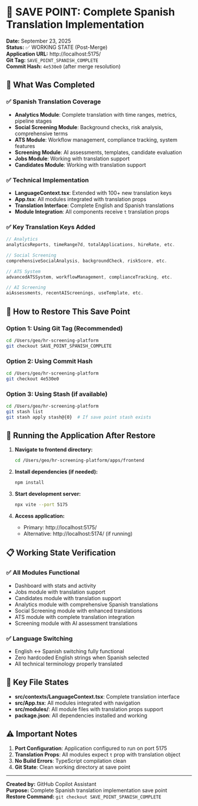 # 🚩 SAVE POINT: Complete Spanish Translation Implementation

**Date:** September 23, 2025  
**Status:** ✅ WORKING STATE (Post-Merge)  
**Application URL:** http://localhost:5175/  
**Git Tag:** `SAVE_POINT_SPANISH_COMPLETE`  
**Commit Hash:** `4e530e0` (after merge resolution)

## 🎯 What Was Completed

### ✅ Spanish Translation Coverage
- **Analytics Module**: Complete translation with time ranges, metrics, pipeline stages
- **Social Screening Module**: Background checks, risk analysis, comprehensive terms
- **ATS Module**: Workflow management, compliance tracking, system features
- **Screening Module**: AI assessments, templates, candidate evaluation
- **Jobs Module**: Working with translation support
- **Candidates Module**: Working with translation support

### ✅ Technical Implementation
- **LanguageContext.tsx**: Extended with 100+ new translation keys
- **App.tsx**: All modules integrated with translation props
- **Translation Interface**: Complete English and Spanish translations
- **Module Integration**: All components receive `t` translation props

### ✅ Key Translation Keys Added
```typescript
// Analytics
analyticsReports, timeRange7d, totalApplications, hireRate, etc.

// Social Screening  
comprehensiveSocialAnalysis, backgroundCheck, riskScore, etc.

// ATS System
advancedATSSystem, workflowManagement, complianceTracking, etc.

// AI Screening
aiAssessments, recentAIScreenings, useTemplate, etc.
```

## 🔄 How to Restore This Save Point

### Option 1: Using Git Tag (Recommended)
```bash
cd /Users/geo/hr-screening-platform
git checkout SAVE_POINT_SPANISH_COMPLETE
```

### Option 2: Using Commit Hash
```bash
cd /Users/geo/hr-screening-platform
git checkout 4e530e0
```

### Option 3: Using Stash (if available)
```bash
cd /Users/geo/hr-screening-platform
git stash list
git stash apply stash@{0}  # If save point stash exists
```

## 🚀 Running the Application After Restore

1. **Navigate to frontend directory:**
   ```bash
   cd /Users/geo/hr-screening-platform/apps/frontend
   ```

2. **Install dependencies (if needed):**
   ```bash
   npm install
   ```

3. **Start development server:**
   ```bash
   npx vite --port 5175
   ```

4. **Access application:**
   - Primary: http://localhost:5175/
   - Alternative: http://localhost:5174/ (if running)

## 📋 Working State Verification

### ✅ All Modules Functional
- Dashboard with stats and activity
- Jobs module with translation support
- Candidates module with translation support  
- Analytics module with comprehensive Spanish translations
- Social Screening module with enhanced translations
- ATS module with complete translation integration
- Screening module with AI assessment translations

### ✅ Language Switching
- English ↔ Spanish switching fully functional
- Zero hardcoded English strings when Spanish selected
- All technical terminology properly translated

## 🔧 Key File States

- **src/contexts/LanguageContext.tsx**: Complete translation interface
- **src/App.tsx**: All modules integrated with navigation
- **src/modules/**: All module files with translation props support
- **package.json**: All dependencies installed and working

## ⚠️ Important Notes

1. **Port Configuration**: Application configured to run on port 5175
2. **Translation Props**: All modules expect `t` prop with translation object
3. **No Build Errors**: TypeScript compilation clean
4. **Git State**: Clean working directory at save point

---
**Created by:** GitHub Copilot Assistant  
**Purpose:** Complete Spanish translation implementation save point  
**Restore Command:** `git checkout SAVE_POINT_SPANISH_COMPLETE`